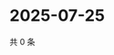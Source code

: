 # 2025-07-25

共 0 条

<!-- BEGIN ZHIHUVIDEO -->
<!-- 最后更新时间 Fri Jul 25 2025 23:12:58 GMT+0800 (China Standard Time) -->

<!-- END ZHIHUVIDEO -->
